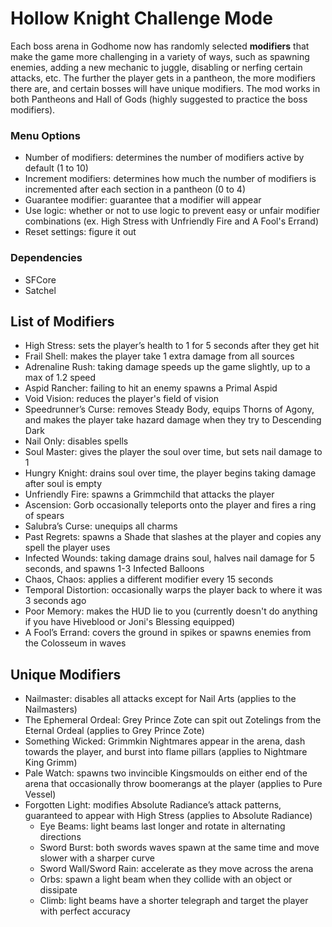 # Hollow Knight Challenge Mode

Each boss arena in Godhome now has randomly selected **modifiers** that make the game more challenging in a variety of ways, such as spawning enemies, adding a new mechanic to juggle, disabling or nerfing certain attacks, etc. The further the player gets in a pantheon, the more modifiers there are, and certain bosses will have unique modifiers. The mod works in both Pantheons and Hall of Gods (highly suggested to practice the boss modifiers).

### Menu Options
- Number of modifiers: determines the number of modifiers active by default (1 to 10)
- Increment modifiers: determines how much the number of modifiers is incremented after each section in a pantheon (0 to 4)
- Guarantee modifier: guarantee that a modifier will appear
- Use logic: whether or not to use logic to prevent easy or unfair modifier combinations (ex. High Stress with Unfriendly Fire and A Fool's Errand)
- Reset settings: figure it out

### Dependencies
- SFCore
- Satchel

## List of Modifiers
- High Stress: sets the player’s health to 1 for 5 seconds after they get hit
- Frail Shell: makes the player take 1 extra damage from all sources
- Adrenaline Rush: taking damage speeds up the game slightly, up to a max of 1.2 speed
- Aspid Rancher: failing to hit an enemy spawns a Primal Aspid
- Void Vision: reduces the player's field of vision
- Speedrunner’s Curse: removes Steady Body, equips Thorns of Agony, and makes the player take hazard damage when they try to Descending Dark
- Nail Only: disables spells
- Soul Master: gives the player the soul over time, but sets nail damage to 1
- Hungry Knight: drains soul over time, the player begins taking damage after soul is empty
- Unfriendly Fire: spawns a Grimmchild that attacks the player
- Ascension: Gorb occasionally teleports onto the player and fires a ring of spears
- Salubra’s Curse: unequips all charms
- Past Regrets: spawns a Shade that slashes at the player and copies any spell the player uses
- Infected Wounds: taking damage drains soul, halves nail damage for 5 seconds, and spawns 1-3 Infected Balloons
- Chaos, Chaos: applies a different modifier every 15 seconds
- Temporal Distortion: occasionally warps the player back to where it was 3 seconds ago
- Poor Memory: makes the HUD lie to you (currently doesn't do anything if you have Hiveblood or Joni's Blessing equipped)
- A Fool’s Errand: covers the ground in spikes or spawns enemies from the Colosseum in waves

## Unique Modifiers
- Nailmaster: disables all attacks except for Nail Arts (applies to the Nailmasters)
- The Ephemeral Ordeal: Grey Prince Zote can spit out Zotelings from the Eternal Ordeal (applies to Grey Prince Zote)
- Something Wicked: Grimmkin Nightmares appear in the arena, dash towards the player, and burst into flame pillars (applies to Nightmare King Grimm)
- Pale Watch: spawns two invincible Kingsmoulds on either end of the arena that occasionally throw boomerangs at the player (applies to Pure Vessel)
- Forgotten Light: modifies Absolute Radiance’s attack patterns, guaranteed to appear with High Stress (applies to Absolute Radiance)
  - Eye Beams: light beams last longer and rotate in alternating directions
  - Sword Burst: both swords waves spawn at the same time and move slower with a sharper curve
  - Sword Wall/Sword Rain: accelerate as they move across the arena
  - Orbs: spawn a light beam when they collide with an object or dissipate
  - Climb: light beams have a shorter telegraph and target the player with perfect accuracy
